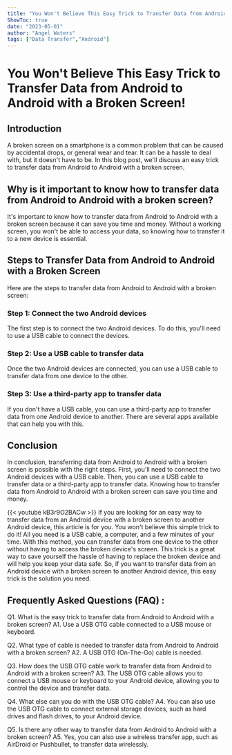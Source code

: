 ```yaml
---
title: "You Won't Believe This Easy Trick to Transfer Data from Android to Android with a Broken Screen!"
ShowToc: true 
date: "2023-05-01"
author: "Angel Waters" 
tags: ["Data Transfer","Android"]
---
```

# You Won't Believe This Easy Trick to Transfer Data from Android to Android with a Broken Screen!

## Introduction 
A broken screen on a smartphone is a common problem that can be caused by accidental drops, or general wear and tear. It can be a hassle to deal with, but it doesn't have to be. In this blog post, we'll discuss an easy trick to transfer data from Android to Android with a broken screen. 

## Why is it important to know how to transfer data from Android to Android with a broken screen? 
It's important to know how to transfer data from Android to Android with a broken screen because it can save you time and money. Without a working screen, you won't be able to access your data, so knowing how to transfer it to a new device is essential. 

## Steps to Transfer Data from Android to Android with a Broken Screen
Here are the steps to transfer data from Android to Android with a broken screen: 

### Step 1: Connect the two Android devices 
The first step is to connect the two Android devices. To do this, you'll need to use a USB cable to connect the devices. 

### Step 2: Use a USB cable to transfer data 
Once the two Android devices are connected, you can use a USB cable to transfer data from one device to the other. 

### Step 3: Use a third-party app to transfer data 
If you don't have a USB cable, you can use a third-party app to transfer data from one Android device to another. There are several apps available that can help you with this. 

## Conclusion 
In conclusion, transferring data from Android to Android with a broken screen is possible with the right steps. First, you'll need to connect the two Android devices with a USB cable. Then, you can use a USB cable to transfer data or a third-party app to transfer data. Knowing how to transfer data from Android to Android with a broken screen can save you time and money.

{{< youtube kB3r9O2BACw >}} 
If you are looking for an easy way to transfer data from an Android device with a broken screen to another Android device, this article is for you. You won't believe this simple trick to do it! All you need is a USB cable, a computer, and a few minutes of your time. With this method, you can transfer data from one device to the other without having to access the broken device's screen. This trick is a great way to save yourself the hassle of having to replace the broken device and will help you keep your data safe. So, if you want to transfer data from an Android device with a broken screen to another Android device, this easy trick is the solution you need.

## Frequently Asked Questions (FAQ) :
Q1. What is the easy trick to transfer data from Android to Android with a broken screen?
A1. Use a USB OTG cable connected to a USB mouse or keyboard.

Q2. What type of cable is needed to transfer data from Android to Android with a broken screen?
A2. A USB OTG (On-The-Go) cable is needed.

Q3. How does the USB OTG cable work to transfer data from Android to Android with a broken screen?
A3. The USB OTG cable allows you to connect a USB mouse or keyboard to your Android device, allowing you to control the device and transfer data.

Q4. What else can you do with the USB OTG cable?
A4. You can also use the USB OTG cable to connect external storage devices, such as hard drives and flash drives, to your Android device.

Q5. Is there any other way to transfer data from Android to Android with a broken screen?
A5. Yes, you can also use a wireless transfer app, such as AirDroid or Pushbullet, to transfer data wirelessly.


